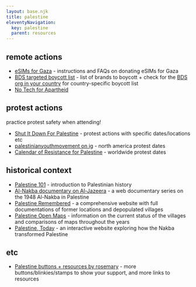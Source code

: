 ```yaml
---
layout: base.njk
title: palestine
eleventyNavigation:
  key: palestine
  parent: resources
---
```


## remote actions

- [eSIMs for Gaza](https://www.gazaesims.com/) - instructions and FAQs on donating eSIMs for Gaza
- [BDS targeted boycott list](https://bdsmovement.net/get-involved/what-to-boycott) - list of brands to boycott + check for the [BDS org in your country](https://bdsmovement.net/get-involved/join-a-bds-campaign) for country-specific boycott list
- [No Tech for Apartheid](https://www.notechforapartheid.com/)

## protest actions

practice protest safety when attending!

- [Shut It Down For Palestine](https://www.shutitdown4palestine.org/actions) - protest actions with specific dates/locations etc
- [palestinianyouthmovement on ig](https://www.instagram.com/palestinianyouthmovement/) - north america protest dates
- [Calendar of Resistance for Palestine](https://samidoun.net/2025/03/calendar-of-resistance-for-palestine-events-actions-and-demonstrations-for-liberation-against-genocide/) - worldwide protest dates

## historical context

- [Palestine 101](https://decolonizepalestine.com/introduction-to-palestine/) - introduction to Palestinian history
- [Al-Nakba documentary on Al-Jazeera](https://www.aljazeera.com/program/featured-documentaries/2013/5/29/al-nakba/) - a web documentary series on the 1948 Al-Nakba in Palestine
- [Palestine Remembered](https://www.palestineremembered.com/AllTownsListing.html) - a comprehensive website with full documentations of former locations and depopulated villages
- [Palestine Open Maps](https://palopenmaps.org/en) - information on the current status of the villages and comparisons of maps throughout the years
- [Palestine, Today](https://today.visualizingpalestine.org/) - an interactive website exploring how the Nakba transformed Palestine

## etc

- [Palestine buttons + resources by rosemary](https://hillhouse.neocities.org/journal/notes/palestine) - more buttons/blinkies/stamps to show your support, and more links to resources